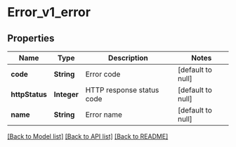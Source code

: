 # Error_v1_error
## Properties

Name | Type | Description | Notes
------------ | ------------- | ------------- | -------------
**code** | **String** | Error code | [default to null]
**httpStatus** | **Integer** | HTTP response status code | [default to null]
**name** | **String** | Error name | [default to null]

[[Back to Model list]](../README.md#documentation-for-models) [[Back to API list]](../README.md#documentation-for-api-endpoints) [[Back to README]](../README.md)

